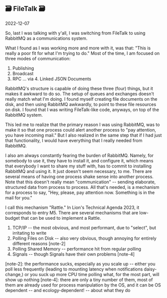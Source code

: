 ## 🗃️ FileTalk 🗃️

2022-12-07

So, last I was talking with y'all, I was switching from FileTalk to using RabbitMQ as a communications system.

What I found as I was working more and more with it, was that: "This is really a poor fit for what I'm trying to do."
Most of the time, I am focused on three modes of communication:
1. Publishing
2. Broadcast
3. RPC
... via 4. Linked JSON Documents

RabbitMQ's structure is capable of doing these three (four) things, but it makes it awkward to do so.  The setup of queues and exchanges doesn't really match what I'm doing.  I found myself creating file documents on the disk, and then using RabbitMQ awkwardly, to point to these file resources on disk.  I found that I was writing FileTalk-like code, anyways, on top of the RabbitMQ system.

This led me to realize that the primary reason I was using RabbitMQ, was to make it so that one process could alert another process to "pay attention, you have incoming mail."
But I also realized in the same step that if I had just that functionality, I would have everything that I really needed from RabbitMQ.

I also am always constantly fearing the burden of RabbitMQ.  Namely, for somebody to use it, they have to install it, and configure it, which means that everybody I want to share my stuff with, has to commit to installing RabbitMQ and using it.
It just doesn't seem necessary, to me.
There are several means of having one process shake sense into another process.
Note that this doesn't really mean "communication" -- sending elaborate, structured data from process to process.
All that's needed, is a mechanism for a process to say, "Hey, please, pay attention now.  Something is in the mail for you."

I call this mechanism "Rattle."  In Lion's Technical Agenda 2023, it corresponds to entry M5.
There are several mechanisms that are low-budget that can be used to implement a Rattle.

1. TCP/IP  -- the most obvious, and most performant, due to "select", but irritating to write
2. Polling Files on Disk -- also very obvious, though annoying for entirely different reasons [note-2]
3. Polling Shared Memory -- performance hit from regular polling
4. Signals -- though Signals have their own problems [note-4]

[note-2]: the performance sucks, especially as you scale up -- either you poll less frequently (leading to mounting latency when notifications daisy-change,) or you suck up more CPU time polling what, for the most part, will show up nothing
[note-4]: there are only a tiny number of them, most of them are already used for process manipulation by the OS, and it can be OS dependent -- and ecology-dependent! -- about what they do

